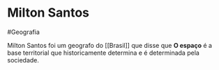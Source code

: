 # Milton Santos
#Geografia 

Milton Santos foi um geografo do [[Brasil]] que disse que **O espaço** é a base territorial que historicamente determina e é determinada pela sociedade.
